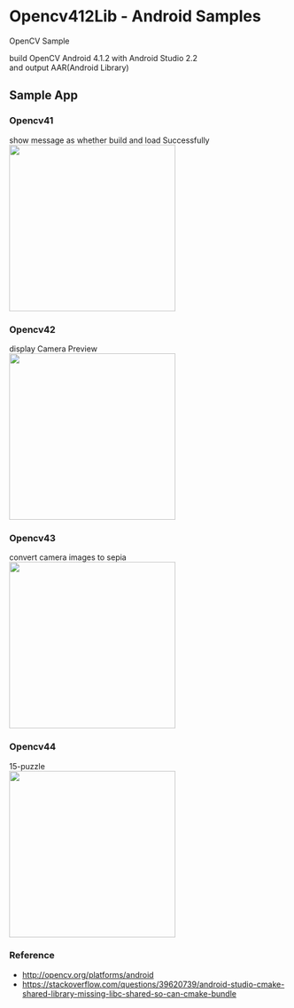 Opencv412Lib - Android Samples
===============

OpenCV Sample <br/>

build OpenCV Android 4.1.2 with Android Studio 2.2 <br/>
and output AAR(Android Library)

## Sample App <br/>

### Opencv41  <br/>
show message as whether build and load Successfully <br/>
<image src="https://raw.githubusercontent.com/ohwada/Android_Samples/master/Opencv41/screenshot/opencv41_main.png" width="300" /><br/>

### Opencv42  <br/>
display Camera Preview <br/>
<image src="https://raw.githubusercontent.com/ohwada/Android_Samples/master/Opencv42/screenshot/opencv42_preview.png" width="300" /><br/>

### Opencv43  <br/>
convert camera images to sepia <br/>
<image src="https://raw.githubusercontent.com/ohwada/Android_Samples/master/Opencv43/screenshot/opencv43_effect_sepia.png" width="300" /><br/>

### Opencv44  <br/>
15-puzzle <br/>
<image src="https://raw.githubusercontent.com/ohwada/Android_Samples/master/Opencv44/screenshot/opencv44_main.png" width="300" /><br/>


### Reference <br/>
- http://opencv.org/platforms/android
- https://stackoverflow.com/questions/39620739/android-studio-cmake-shared-library-missing-libc-shared-so-can-cmake-bundle


